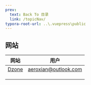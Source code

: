 ```yaml
---
prev:
  text: Back To 目录
  link: /topicNav/
typora-root-url: ..\.vuepress\public
---
```




## 网站

| 网站                         | 用户                  |
| ---------------------------- | --------------------- |
| [Dzone ](https://dzone.com/) | aeroxian@outlook.com |
|                              |                       |
|                              |                       |
|                              |                       |


